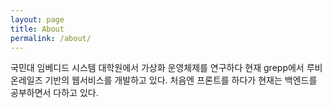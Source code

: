 ```yaml
---
layout: page
title: About
permalink: /about/
---
```

국민대 임베디드 시스템 대학원에서 가상화 운영체제를 연구하다 현재 grepp에서 루비온레일즈 기반의 웹서비스를 개발하고 있다. 처음엔 프론트를 하다가 현재는 백엔드를 공부하면서 다하고 있다.